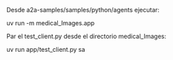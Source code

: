 Desde a2a-samples/samples/python/agents ejecutar:

uv run -m medical_Images.app

Par el test_client.py desde el directorio medical_Images:

uv run app/test_client.py
sa
